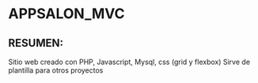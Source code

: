 # APPSALON_MVC
## RESUMEN:
Sitio web creado con PHP, Javascript, Mysql, css (grid y flexbox) 
Sirve de plantilla para otros proyectos